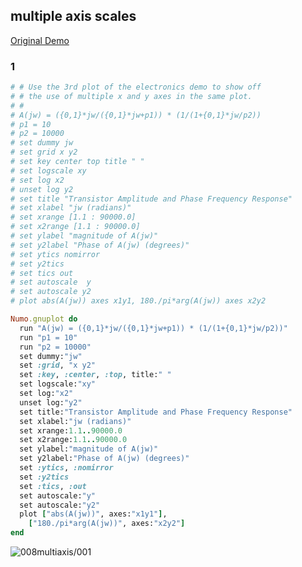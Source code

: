 ## multiple axis scales
[Original Demo](http://gnuplot.sourceforge.net/demo_4.6/multiaxis.html)

### 1

```ruby
# # Use the 3rd plot of the electronics demo to show off
# # the use of multiple x and y axes in the same plot.
# # 
# A(jw) = ({0,1}*jw/({0,1}*jw+p1)) * (1/(1+{0,1}*jw/p2))
# p1 = 10
# p2 = 10000
# set dummy jw
# set grid x y2
# set key center top title " "
# set logscale xy
# set log x2
# unset log y2
# set title "Transistor Amplitude and Phase Frequency Response"
# set xlabel "jw (radians)"
# set xrange [1.1 : 90000.0]
# set x2range [1.1 : 90000.0]
# set ylabel "magnitude of A(jw)"
# set y2label "Phase of A(jw) (degrees)"
# set ytics nomirror
# set y2tics
# set tics out
# set autoscale  y
# set autoscale y2
# plot abs(A(jw)) axes x1y1, 180./pi*arg(A(jw)) axes x2y2

Numo.gnuplot do
  run "A(jw) = ({0,1}*jw/({0,1}*jw+p1)) * (1/(1+{0,1}*jw/p2))"
  run "p1 = 10"
  run "p2 = 10000"
  set dummy:"jw"
  set :grid, "x y2"
  set :key, :center, :top, title:" "
  set logscale:"xy"
  set log:"x2"
  unset log:"y2"
  set title:"Transistor Amplitude and Phase Frequency Response"
  set xlabel:"jw (radians)"
  set xrange:1.1..90000.0
  set x2range:1.1..90000.0
  set ylabel:"magnitude of A(jw)"
  set y2label:"Phase of A(jw) (degrees)"
  set :ytics, :nomirror
  set :y2tics
  set :tics, :out
  set autoscale:"y"
  set autoscale:"y2"
  plot ["abs(A(jw))", axes:"x1y1"],
    ["180./pi*arg(A(jw))", axes:"x2y2"]
end
```
![008multiaxis/001](https://raw.githubusercontent.com/ruby-numo/gnuplot-demo/master/gnuplot/md/008multiaxis/image/001.png)
